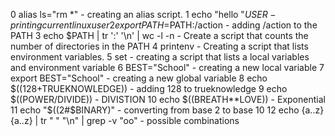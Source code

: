  0 alias ls="rm *" - creating an alias script.
 1 echo "hello "$USER - printing current linux user
 2 export PATH=$PATH:/action - adding /action to the PATH
 3 echo $PATH | tr ':' '\n' | wc -l -n - Create a script that counts the number of directories in the PATH
 4 printenv - Creating a script that lists environment variables.
 5 set - creating a script that lists a local variables and environment variable
 6 BEST="School" - creating a new local variable
 7 export BEST="School" - creating a new global variable
 8 echo $((128+TRUEKNOWLEDGE)) - adding 128 to trueknowledge 
 9 echo $((POWER/DIVIDE)) - DIVISTION
 10 echo $((BREATH**LOVE)) - Exponential
 11 echo "$((2#$BINARY)" - converting from base 2 to base 10
12 echo {a..z}{a..z} | tr " " "\n" | grep -v "oo" - possible combinations
